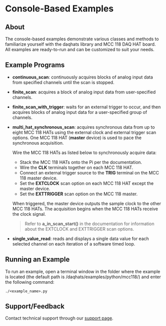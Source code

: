 # Console-Based Examples

## About
The console-based examples demonstrate various classes and methods to
familiarize yourself with the daqhats library and MCC 118 DAQ HAT board. All
examples are ready-to-run and can be customized to suit your needs.

## Example Programs
- **continuous_scan**: continuously acquires blocks of analog input data from 
specified channels until the scan is stopped. 

- **finite_scan**: acquires a block of analog input data from user-specified 
channels.

- **finite_scan_with_trigger**: waits for an external trigger to occur, and 
then acquires blocks of analog input data for a user-specified group of 
channels.

- **multi_hat_synchronous_scan**: acquires synchronous data from up to 
eight MCC 118 HATs using the external clock and external trigger scan options.
One MCC 118 HAT (**master** device) is used to pace the synchronous acquisition.

  Wire the MCC 118 HATs as listed below to synchronously acquire data:
  * Stack the MCC 118 HATs onto the Pi per the documentation.
  * Wire the **CLK** terminals together on each MCC 118 HAT.
  * Connect an external trigger source to the **TRIG** terminal on the MCC 118 
    master device.
  * Set the **EXTCLOCK** scan option on each MCC 118 HAT except the master 
    device.
  * Set the **EXTTRIGGER** scan option on the MCC 118 master.

   When triggered, the master device outputs the sample clock to the other 
   MCC 118 HATs. The acquisition begins when the MCC 118 HATs receive the 
   clock signal.

    > Refer to **a_in_scan_start()** in the documentation
      for information about the EXTCLOCK and EXTTRIGGER scan options.

- **single_value_read**: reads and displays a single data value for each 
selected channel on each iteration of a software timed loop.

## Running an Example
To run an example, open a terminal window in the folder where the example is 
located (the default path is /daqhats/examples/python/mcc118/) and enter the 
following command:

```
./<example_name>.py
```

## Support/Feedback
Contact technical support through our 
[support page](https://www.mccdaq.com/support/support_form.aspx).